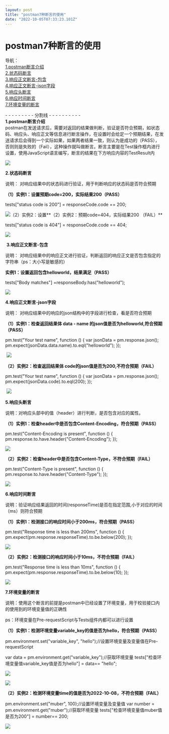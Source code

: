 ```yaml
---
layout: post
title: "postman7种断言的使用"
date: "2022-10-05T07:33:23.101Z"
---
```

postman7种断言的使用
==============

导航：  
[1.postman断言介绍](#q1)  
[2.状态码断言](#q2)  
[3.响应正文断言-包含](#q3)  
[4.响应正文断言-json字段](#q4)  
[5.响应头断言](#q5)  
[6.响应时间断言](#q6)  
[7.环境变量的断言](#q7)

\- - - - - - - - - 分割线 - - - - - - - - - -  
**1.postman断言介绍**  
postman在发送请求后，需要对返回的结果做判断，验证是否符合预期，如状态码、响应头、响应正文等信息进行断言操作，在设置时会给定一个预期结果，在发送请求后会得到一个实际如果，如果两者结果一致，则认为是成功的（PASS），否则则是失败的（Fail），这种操作就叫做断言。断言主要是在Test操作框内进行设置，使用JavaScript语言编写，断言的结果在下方响应内容的TestResult内

![](https://img2022.cnblogs.com/blog/1767782/202210/1767782-20221004141501220-1014003747.png)

**2.状态码断言**

说明： 对响应结果中的状态码进行验证，用于判断响应的状态码是否符合预期

**（1）实例1：设置预期code=200，实际结果200（PASS）**

  
tests\["status code is 200"\] = responseCode.code == 200;

![](https://img2022.cnblogs.com/blog/1767782/202210/1767782-20221004143154102-1785821374.png)（2）实例2：设置**（2）实例2：预期code=404，实际结果200 （FAIL）**

tests\["status code is 404"\] = responseCode.code == 404;

![](https://img2022.cnblogs.com/blog/1767782/202210/1767782-20221004143223746-717946116.png)

 **3.响应正文断言-包含**

说明： 对响应结果中的响应正文进行验证，判断返回的响应正文是否包含指定的字符串（ps：大小写是敏感的）

**实例1：设置返回包含helloworld，结果满足（PASS）**

tests\["Body matches"\] =responseBody.has("helloworld");

![](https://img2022.cnblogs.com/blog/1767782/202210/1767782-20221004154035047-75556497.png)

**4.响应正文断言-json字段**

说明： 对响应结果中的响应的json结构中的字段进行检查，看是否符合预期

**（1）实例1：检查返回结果体 data - name 的json值是否为helloworld,符合预期（PASS）**

pm.test("Your test name", function () {
    var jsonData = pm.response.json();
    pm.expect(jsonData.data.name).to.eql("helloworld");
});

 ![](https://img2022.cnblogs.com/blog/1767782/202210/1767782-20221004154323438-225232613.png)

**（2）实例2：检查返回结果体 code的json值是否为200,不符合预期（FAIL）**

pm.test("Your test name", function () {
    var jsonData = pm.response.json();
    pm.expect(jsonData.code).to.eql(200);
});

 ![](https://img2022.cnblogs.com/blog/1767782/202210/1767782-20221004154401909-1618959527.png)

**5.响应头断言**

说明：对响应头部中的值（header）进行判断，是否包含对应的属性。

**（1）实例1：检查header中是否包含Content-Encoding，符合预期（PASS）**

pm.test("Content-Encoding is present", function () {
pm.response.to.have.header("Content-Encoding");
});

![](https://img2022.cnblogs.com/blog/1767782/202210/1767782-20221004154858802-1369436191.png)

**（2）实例2：检查header中是否包含Content-Type，不符合预期（FAIL）**

pm.test("Content-Type is present", function () {
pm.response.to.have.header("Content-Type");
});

![](https://img2022.cnblogs.com/blog/1767782/202210/1767782-20221004154930698-852833636.png)

**6.响应时间断言**

说明：验证响应结果返回的时间(responseTime)是否在指定范围,小于对应的时间（ms）则符合预期

**（1）实例1：检测接口的响应时间小于200ms，符合预期（PASS）**

pm.test("Response time is less than 200ms", function () {
pm.expect(pm.response.responseTime).to.be.below(200);
});

![](https://img2022.cnblogs.com/blog/1767782/202210/1767782-20221004155329061-1485871893.png)

**（2）实例2：检测接口的响应时间小于10ms，不符合预期（FAIL）**

pm.test("Response time is less than 10ms", function () {
pm.expect(pm.response.responseTime).to.be.below(10);
});

![](https://img2022.cnblogs.com/blog/1767782/202210/1767782-20221004155412442-725572516.png)

**7.环境变量的断言**

说明：使用这个断言的前提是postman中已经设置了环境变量，用于校验接口内的使用到的环境变量值的正确性

ps：环境变量在Pre-requestScript与Tests组件内都可以进行设置

**（1）实例1：检测环境变量variable\_key的值是否为hello，符合预期（PASS）**

pm.environment.set("variable\_key", "hello");//设置环境变量及变量值在Pre-requestScript

var data = pm.environment.get("variable\_key");//获取环境变量
tests\["检查环境变量值variable\_key值是否为hello"\] = data== "hello";

![](https://img2022.cnblogs.com/blog/1767782/202210/1767782-20221004160423263-796443530.png)

![](https://img2022.cnblogs.com/blog/1767782/202210/1767782-20221004160255707-483557961.png)

**（2）实例2：检测环境变量time的值是否为2022-10-08，不符合预期（FAIL）**

pm.environment.set("muber", 100);//设置环境变量及变量值
var number = pm.environment.get("muber");//获取环境变量
tests\["检查环境变量值muber值是否为200"\] = number== 200;

![](https://img2022.cnblogs.com/blog/1767782/202210/1767782-20221004160548894-12768431.png)